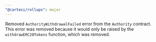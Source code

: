 ```yaml
---
"@cartesi/rollups": major
---
```


Removed `AuthorityWithdrawalFailed` error from the `Authority` contract.
This error was removed because it would only be raised by the `withdrawERC20Tokens` function, which was removed.
